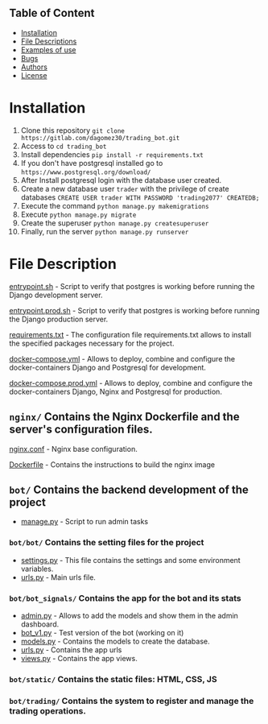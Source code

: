## Table of Content
* [Installation](#installation)
* [File Descriptions](#file-descriptions)
* [Examples of use](#examples-of-use)
* [Bugs](#bugs)
* [Authors](#authors)
* [License](#license)


# Installation

1. Clone this repository `git clone https://gitlab.com/dagomez30/trading_bot.git`
2. Access to `cd trading_bot`
3. Install dependencies `pip install -r requirements.txt`
4. If you don't have postgresql installed go to `https://www.postgresql.org/download/`
5. After Install postgresql login with the database user created.
6. Create a new database user `trader` with the privilege of create databases `CREATE USER trader WITH PASSWORD 'trading2077' CREATEDB;`
8. Execute the command `python manage.py makemigrations`
9. Execute `python manage.py migrate`
10. Create the superuser `python manage.py createsuperuser`
11. Finally, run the server `python manage.py runserver`

# File Description

[entrypoint.sh](entrypoint.sh) - Script to verify that postgres is working before running the Django development server.

[entrypoint.prod.sh](entrypoint.prod.sh) - Script to verify that postgres is working before running the Django production server.

[requirements.txt](requirements.txt) - The configuration file requirements.txt allows to install the specified packages necessary for the project.

[docker-compose.yml](docker-compose.yml) - Allows to deploy, combine and configure the docker-containers Django and Postgresql for development.

[docker-compose.prod.yml](docker-compose.prod.yml) - Allows to deploy, combine and configure the docker-containers Django, Nginx and Postgresql for production.

## `nginx/` Contains the Nginx Dockerfile and the server's configuration files.
[nginx.conf](/nginx/nginx.conf) - Nginx base configuration.

[Dockerfile](/nginx/Dockerfile) - Contains the instructions to build the nginx image

## `bot/` Contains the backend development of the project
* [manage.py](bot/manage.py) - Script to run admin tasks

### `bot/bot/` Contains the setting files for the project
* [settings.py](/bot/bot/settings.py) - This file contains the settings and some environment variables.
* [urls.py](/bot/bot/urls.py) - Main urls file.


### `bot/bot_signals/` Contains the app for the bot and its stats
* [admin.py](/bot/bot_signals/admin.py) - Allows to add the models and show them in the admin dashboard.
* [bot_v1.py](/bot/bot_signals/bot_v1.py) - Test version of the bot (working on it)
* [models.py](/bot/bot_signals/models.py) - Contains the models to create the database.
* [urls.py](/bot/bot_signals/urls.py) - Contains the app urls
* [views.py](/bot/bot_signals/views.py) - Contains the app views.

### `bot/static/` Contains the static files: HTML, CSS, JS

### `bot/trading/` Contains the system to register and manage the trading operations.

